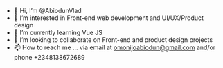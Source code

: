 - 👋 Hi, I’m @AbiodunVlad
- 👀 I’m interested in Front-end web development and UI/UX/Product design
- 🌱 I’m currently learning Vue JS
- 💞️ I’m looking to collaborate on Front-end and product design projects
- 📫 How to reach me ... via email at omonijoabiodun@gmail.com and/or phone +2348138672689

<!---
AbiodunVlad/AbiodunVlad is a ✨ special ✨ repository because its `README.md` (this file) appears on your GitHub profile.
You can click the Preview link to take a look at your changes.
--->
